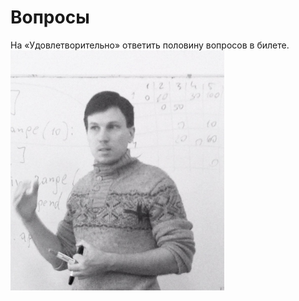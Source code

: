 Вопросы
=======
На «Удовлетворительно» ответить половину вопросов в билете.
<img src="w3lCY3YQfxs.jpg" width="342" height="384">
